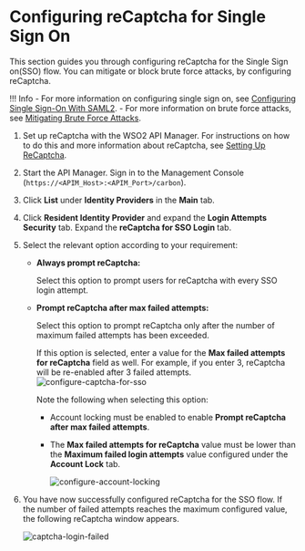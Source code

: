 # Configuring reCaptcha for Single Sign On

This section guides you through configuring reCaptcha for the Single Sign
on(SSO) flow. You can mitigate or block brute force
attacks, by configuring reCaptcha.

!!! Info 
    -   For more information on configuring single sign on, see [Configuring
    Single Sign-On With SAML2]({{base_path}}/reference/customize-product/extending-api-manager/saml2-sso/configuring-single-sign-on-with-saml2).
    -   For more information on brute force attacks, see [Mitigating Brute
    Force Attacks](https://is.docs.wso2.com/en/latest/administer/mitigating-brute-force-attacks/).

1.  Set up reCaptcha with the WSO2 API Manager. For instructions on
    how to do this and more information about reCaptcha, see [Setting Up
    ReCaptcha]({{base_path}}/install-and-setup/setup/security/logins-and-passwords/setting-up-recaptcha).
2.  Start the API Manager. Sign in to the Management Console (`https://<APIM_Host>:<APIM_Port>/carbon`).
3.  Click **List** under **Identity Providers** in the **Main**
    tab.
4.  Click **Resident Identity Provider** and expand the **Login Attempts Security** tab. Expand the **reCaptcha for SSO Login** tab.
5.  Select the relevant option according to your requirement:

    - **Always prompt reCaptcha:** 

        Select this option to prompt users for reCaptcha with every SSO login attempt. 

    - **Prompt reCaptcha after max failed attempts:** 
    
        Select this option to prompt reCaptcha only after the number of maximum failed attempts has been exceeded. 
    
        If this option is selected, enter a value for the **Max failed attempts for reCaptcha** field as well. For example, if you enter 3, reCaptcha will be re-enabled after 3 failed attempts.  
        ![configure-captcha-for-sso]({{base_path}}/assets/img/learn/api-security/recaptcha/recaptcha-sso.png)
        
        Note the following when selecting this option:
        
        - Account locking must be enabled to enable **Prompt reCaptcha after max failed attempts**.

        - The **Max failed attempts for reCaptcha** value must be lower than the **Maximum failed login attempts** value configured under the **Account Lock** tab.
    
            ![configure-account-locking]({{base_path}}/assets/img/learn/api-security/recaptcha/configure-account-locking.png)
    

6.  You have now successfully configured reCaptcha for the SSO flow. If the number of failed attempts reaches the maximum
    configured value, the following reCaptcha window appears.  

    ![captcha-login-failed]({{base_path}}/assets/img/learn/api-security/recaptcha/captcha-login-failed.png)
